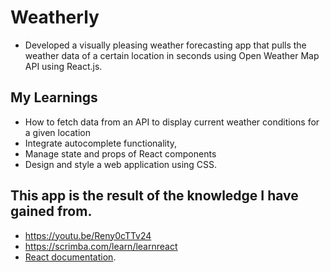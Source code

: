 # Weatherly 
 
  * Developed a visually pleasing weather forecasting app that pulls the weather data of a certain location in seconds using Open Weather Map API using React.js.
  
  ## My Learnings
  
  * How to fetch data from an API to display current weather conditions for a given location
  * Integrate autocomplete functionality, 
  * Manage state and props of React components
  * Design and style a web application using CSS.
  



## This app is the result of the knowledge I have gained from.
*  https://youtu.be/Reny0cTTv24
* https://scrimba.com/learn/learnreact
*  [React documentation](https://reactjs.org/).






